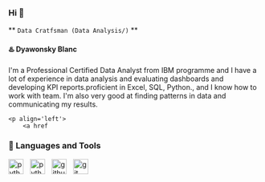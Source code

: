 ### Hi 👋

** `Data Cratfsman (Data Analysis/)` **

#### ♨️ Dyawonsky Blanc

I'm a Professional Certified Data Analyst from IBM programme and  I have a lot of experience in data analysis and evaluating dashboards and developing KPI reports.proficient in Excel, SQL, Python., and I know how to work with team. I'm also very good at finding patterns in data and communicating my results.

    <p align='left'>
        <a href


  ### 🧠 Languages and Tools

  
 
 <img align= "left" alt="python" width="30px" style="padding-right:10px;" src="https://cdn.jsdelivr.net/gh/devicons/devicon/icons/postgresql/postgresql-original.svg" />
 <img align= "left" alt="python" width="30px" style="padding-right:10px;" src="https://cdn.jsdelivr.net/gh/devicons/devicon/icons/python/python-original.svg" />
 <img  align= "left" alt="github" width="30px" style="padding-right:10px;" src="https://cdn.jsdelivr.net/gh/devicons/devicon/icons/github/github-original.svg" />
 <img align= "left" alt="git" width="30px" style="padding-right:10px;" src="https://cdn.jsdelivr.net/gh/devicons/devicon/icons/git/git-original.svg" />
   
<!-- in your header -->
<link rel="stylesheet" href="https://cdn.jsdelivr.net/gh/devicons/devicon@latest/devicon.min.css">

<!-- in your body --> 
<i class="devicon-devicon-plain-wordmark"></i>
 <br />

  #       
          
          
          
